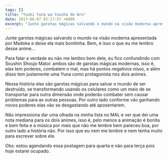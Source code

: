 ```yaml
---
tags: []
title: "Yuuki Yuna wa Yuusha de Aru"
date: 2017-06-07 03:17:57 +0000
excerpt: "Junte garotas mágicas salvando o mundo na visão moderna apresentada por Madoka e deixe ela mais bonitinha. Bem, é isso o que eu me lembro..."
---
```


Junte garotas mágicas salvando o mundo na visão moderna apresentada por Madoka e deixe ela mais bonitinha. Bem, é isso o que eu me lembro desse anime...

Para falar a verdade eu não me lembro bem dele, eu fico confundindo com Soushin Shoujo Matoi: ambos são de garotas mágicas modernas, isso é, elas tem poderes, combatem o mal, mas há pontos negativos nisso, e além disso tem justamente uma Yuna como protagonista nos dois animes.

Nessa história elas são garotas mágicas para salvar o mundo de ser destruído, se transformando usando os celulares como um meio de se transportar para outra dimensão onde poderão combater sem causar problemas para as outras pessoas. Por outro lado conforme vão ganhando novos poderes elas vão se desgastando até aposentarem.

Não impressiona dar uma olhada na minha lista no MAL e ver que dei uma nota mediana para os dois animes, isso é, pelo menos a animação é bonita e bem feita e a música por mais que não me lembre bem pareceu boa, por outro lado a história não. Por isso que eu nem me lembre e nem tenha muito para escrever sobre ele.

Obs: estou agendando essa postagem para quarta e não para terça pois *hoje* estarei ocupado.